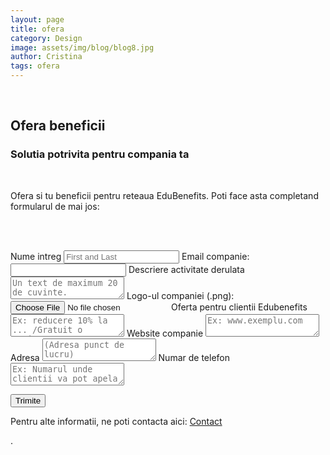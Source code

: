 ```yaml
---
layout: page
title: ofera
category: Design
image: assets/img/blog/blog8.jpg
author: Cristina
tags: ofera
---
```



<br>
<h2>Ofera beneficii</h2>
<h3>Solutia potrivita pentru compania ta</h3>
<br>

Ofera si tu beneficii pentru reteaua EduBenefits. Poti face asta completand formularul de mai jos:

<br><br>

<!-- modify this form HTML and place wherever you want your form -->
<form
  action="https://formspree.io/f/moqzggly"
  method="POST"
  enctype="multipart/form-data"
>
  <label for="full-name">Nume intreg</label>
    <input type="text" name="name" id="full-name" placeholder="First and Last" required="">
  </label>
  <label>
    Email companie:
    <input type="email" name="email">
  </label>
   <label for="note">Descriere activitate derulata</label>
    <textarea rows="2" name="note" id="note" placeholder="Un text de maximum 20 de cuvinte."></textarea>
  <label>
    Logo-ul companiei (.png):
    <input type="file" name="upload">
  </label>
   </label>
    <label for="note">Oferta pentru clientii Edubenefits</label>
    <textarea rows="2" name="note" id="note" placeholder="Ex: reducere 10% la ... /Gratuit o sesiune ..."></textarea>
   </label>
    <label for="note">Website companie</label>
    <textarea rows="2" name="note" id="note" placeholder="Ex: www.exemplu.com"></textarea>
   </label>
    <label for="note">Adresa</label>
    <textarea rows="2" name="note" id="note" placeholder="(Adresa punct de lucru)"></textarea>
   </label>
    <label for="note">Numar de telefon</label>
    <textarea rows="2" name="note" id="note" placeholder="Ex: Numarul unde clientii va pot apela"></textarea>
   </label>

  <button type="submit">Trimite</button>
</form>


<p>Pentru alte informatii, ne poti contacta aici: <a href="https://edubenefits.scoalabritanica.ro/#contact-section">Contact</a> <em class="info"></em></p>.
